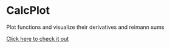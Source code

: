 # CalcPlot
Plot functions and visualize their derivatives and reimann sums

[Click here to check it out](https://harjotg.github.io/CalcPlot/)
